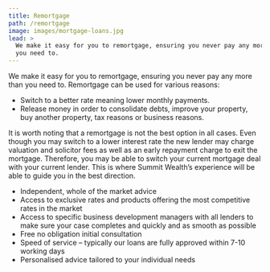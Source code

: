 ```yaml
---
title: Remortgage
path: /remortgage
image: images/mortgage-loans.jpg
lead: >
  We make it easy for you to remortgage, ensuring you never pay any more than
  you need to.
---
```


We make it easy for you to remortgage, ensuring you never pay any more than you
need to. Remortgage can be used for various reasons:

- Switch to a better rate meaning lower monthly payments.
- Release money in order to consolidate debts, improve your property, buy
  another property, tax reasons or business reasons.

It is worth noting that a remortgage is not the best option in all cases. Even
though you may switch to a lower interest rate the new lender may charge
valuation and solicitor fees as well as an early repayment charge to exit the
mortgage. Therefore, you may be able to switch your current mortgage deal with
your current lender. This is where Summit Wealth’s experience will be able to
guide you in the best direction.

- Independent, whole of the market advice
- Access to exclusive rates and products offering the most competitive rates in
  the market
- Access to specific business development managers with all lenders to make sure
  your case completes and quickly and as smooth as possible
- Free no obligation initial consultation
- Speed of service – typically our loans are fully approved within 7-10 working
  days
- Personalised advice tailored to your individual needs
